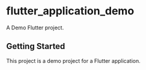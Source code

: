 # flutter_application_demo

A Demo Flutter project.

## Getting Started

This project is a demo project for a Flutter application.

